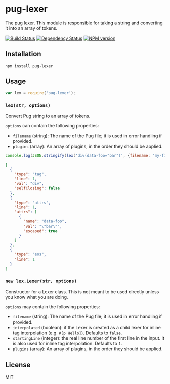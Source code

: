 # pug-lexer

The pug lexer.  This module is responsible for taking a string and converting it into an array of tokens.

[![Build Status](https://img.shields.io/travis/pugjs/pug-lexer/master.svg)](https://travis-ci.org/pugjs/pug-lexer)
[![Dependency Status](https://img.shields.io/david/pugjs/pug-lexer.svg)](https://david-dm.org/pugjs/pug-lexer)
[![NPM version](https://img.shields.io/npm/v/pug-lexer.svg)](https://www.npmjs.org/package/pug-lexer)

## Installation

    npm install pug-lexer

## Usage

```js
var lex = require('pug-lexer');
```

### `lex(str, options)`

Convert Pug string to an array of tokens.

`options` can contain the following properties:

- `filename` (string): The name of the Pug file; it is used in error handling if provided.
- `plugins` (array): An array of plugins, in the order they should be applied.

```js
console.log(JSON.stringify(lex('div(data-foo="bar")', {filename: 'my-file.pug'}), null, '  '))
```

```json
[
  {
    "type": "tag",
    "line": 1,
    "val": "div",
    "selfClosing": false
  },
  {
    "type": "attrs",
    "line": 1,
    "attrs": [
      {
        "name": "data-foo",
        "val": "\"bar\"",
        "escaped": true
      }
    ]
  },
  {
    "type": "eos",
    "line": 1
  }
]
```

### `new lex.Lexer(str, options)`

Constructor for a Lexer class. This is not meant to be used directly unless you know what you are doing.

`options` may contain the following properties:

- `filename` (string): The name of the Pug file; it is used in error handling if provided.
- `interpolated` (boolean): if the Lexer is created as a child lexer for inline tag interpolation (e.g. `#[p Hello]`). Defaults to `false`.
- `startingLine` (integer): the real line number of the first line in the input. It is also used for inline tag interpolation. Defaults to `1`.
- `plugins` (array): An array of plugins, in the order they should be applied.

## License

  MIT
